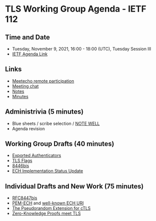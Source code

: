 # TLS Working Group Agenda - IETF 112

## Time and Date

* Tuesday, November 9, 2021, 16:00 - 18:00 (UTC), Tuesday Session III
* [IETF Agenda Link](https://datatracker.ietf.org/meeting/112/agenda/?show=tls)

## Links

* [Meetecho remote participation](https://meetings.conf.meetecho.com/ietf112/?group=tls&short=&item=1)
* [Meeting chat](xmpp:tls@jabber.ietf.org?join) 
* [Notes](https://codimd.ietf.org/notes-ietf-112-tls) 
* [Minutes](https://datatracker.ietf.org/doc/minutes-112-tls/)

## Administrivia (5 minutes)

* Blue sheets / scribe selection / [NOTE WELL](https://www.ietf.org/about/note-well.html) 
* Agenda revision

## Working Group Drafts (40 minutes)

- [Exported Authenticators](https://datatracker.ietf.org/doc/draft-ietf-tls-exported-authenticator/)
- [TLS Flags](https://datatracker.ietf.org/doc/draft-ietf-tls-tlsflags/)
- [8446bis](https://datatracker.ietf.org/doc/draft-ietf-tls-rfc8446bis/)
- [ECH Implementation Status Update](https://datatracker.ietf.org/doc/draft-ietf-tls-esni/)

## Individual Drafts and New Work (75 minutes)

- [RFC8447bis](https://datatracker.ietf.org/doc/draft-salowey-tls-rfc8447bis/)
- [PEM-ECH](https://datatracker.ietf.org/doc/draft-farrell-tls-pemesni/) and [well-known ECH URI](https://datatracker.ietf.org/doc/draft-farrell-tls-wkesni/)
- [The Pseudorandom Extension for cTLS](https://datatracker.ietf.org/doc/draft-cpbs-pseudorandom-ctls/)
- [Zero-Knowledge Proofs meet TLS](https://eprint.iacr.org/2021/1022.pdf)
